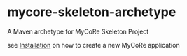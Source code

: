 # mycore-skeleton-archetype
A Maven archetype for MyCoRe Skeleton Project

see [Installation](installation.md) on how to create a new MyCoRe application
